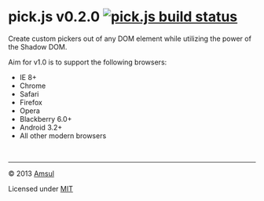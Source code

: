 # pick.js v0.2.0 [![pick.js build status](https://travis-ci.org/amsul/pick.js.png)](https://travis-ci.org/amsul/pick.js)

Create custom pickers out of any DOM element while utilizing the power of the Shadow DOM.

Aim for v1.0 is to support the following browsers:

- IE 8+
- Chrome
- Safari
- Firefox
- Opera
- Blackberry 6.0+
- Android 3.2+
- All other modern browsers

<br>


---

© 2013 [Amsul](http://twitter.com/amsul_)

Licensed under [MIT](http://amsul.ca/MIT)

